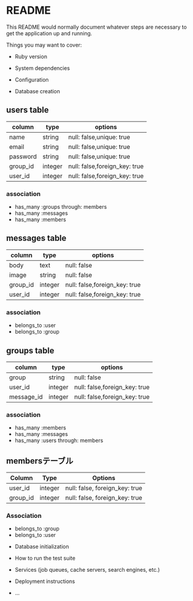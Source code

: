 # README

This README would normally document whatever steps are necessary to get the
application up and running.

Things you may want to cover:

* Ruby version

* System dependencies

* Configuration

* Database creation
## users table
|column|type|options|
|------|----|-------|
|name     |string  |null: false,unique: true |
|email    |string  |null: false,unique: true |
|password |string  |null: false,unique: true |
|group_id |integer |null: false,foreign_key: true |
|user_id  |integer |null: false,foreign_key: true |

### association
- has_many :groups through: members 
- has_many :messages
- has_many :members

## messages table
|column|type|options|
|------|----|-------|
|body    |text   |null: false |
|image   |string |null: false |
|group_id|integer|null: false,foreign_key: true |
|user_id |integer|null: false,foreign_key: true |

### association
- belongs_to :user
- belongs_to :group

## groups table
|column|type|options|
|------|----|-------|
|group     |string |null: false |
|user_id   |integer|null: false,foreign_key: true |
|message_id|integer|null: false,foreign_key: true |

### association
- has_many :members
- has_many :messages
- has_many :users through: members

## membersテーブル

|Column|Type|Options|
|------|----|-------|
|user_id|integer|null: false, foreign_key: true|
|group_id|integer|null: false, foreign_key: true|

### Association
- belongs_to :group
- belongs_to :user


* Database initialization

* How to run the test suite

* Services (job queues, cache servers, search engines, etc.)

* Deployment instructions

* ...

